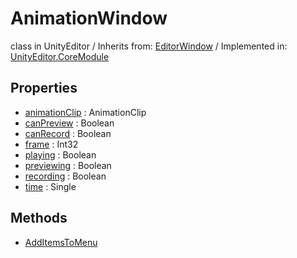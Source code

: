 # AnimationWindow
class in UnityEditor
 / Inherits from: <a href="https://docs.unity3d.com/6000.0/Documentation/ScriptReference/EditorWindow.html">EditorWindow</a> / Implemented in: <a href="https://docs.unity3d.com/6000.0/Documentation/ScriptReference/UnityEditor.CoreModule.html">UnityEditor.CoreModule</a>

## Properties
- <a href="https://docs.unity3d.com/6000.0/Documentation/ScriptReference/AnimationWindow-animationClip.html">animationClip</a> : AnimationClip
- <a href="https://docs.unity3d.com/6000.0/Documentation/ScriptReference/AnimationWindow-canPreview.html">canPreview</a> : Boolean
- <a href="https://docs.unity3d.com/6000.0/Documentation/ScriptReference/AnimationWindow-canRecord.html">canRecord</a> : Boolean
- <a href="https://docs.unity3d.com/6000.0/Documentation/ScriptReference/AnimationWindow-frame.html">frame</a> : Int32
- <a href="https://docs.unity3d.com/6000.0/Documentation/ScriptReference/AnimationWindow-playing.html">playing</a> : Boolean
- <a href="https://docs.unity3d.com/6000.0/Documentation/ScriptReference/AnimationWindow-previewing.html">previewing</a> : Boolean
- <a href="https://docs.unity3d.com/6000.0/Documentation/ScriptReference/AnimationWindow-recording.html">recording</a> : Boolean
- <a href="https://docs.unity3d.com/6000.0/Documentation/ScriptReference/AnimationWindow-time.html">time</a> : Single

## Methods
- <a href="https://docs.unity3d.com/6000.0/Documentation/ScriptReference/AnimationWindow.AddItemsToMenu.html">AddItemsToMenu</a>
